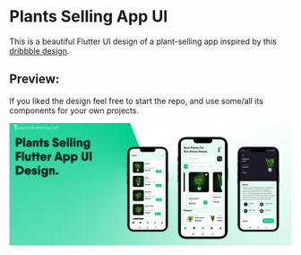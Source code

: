# Plants Selling App UI
This is a beautiful Flutter UI design of a plant-selling app inspired by this [dribbble design](https://dribbble.com/shots/17378824-Planting-Plant-Website).
## Preview:
If you liked the design feel free to start the repo, and use some/all its components for your own projects.

![Scrrenshot](https://github.com/yassine-bennkhay/plants_selling_flutter_app_ui/blob/main/screenshots/plants_selling%20app_showcase.png?raw=true)
